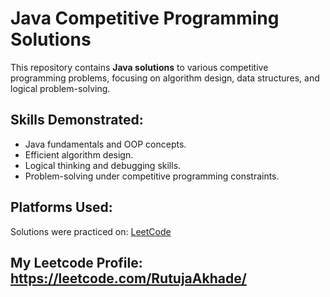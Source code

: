 # Java Competitive Programming Solutions

This repository contains **Java solutions** to various competitive programming problems, focusing on algorithm design, data structures, and logical problem-solving.

## Skills Demonstrated:
- Java fundamentals and OOP concepts.
- Efficient algorithm design.
- Logical thinking and debugging skills.
- Problem-solving under competitive programming constraints.

## Platforms Used:
Solutions were practiced on: [LeetCode](https://leetcode.com/)

## My Leetcode Profile: https://leetcode.com/RutujaAkhade/



